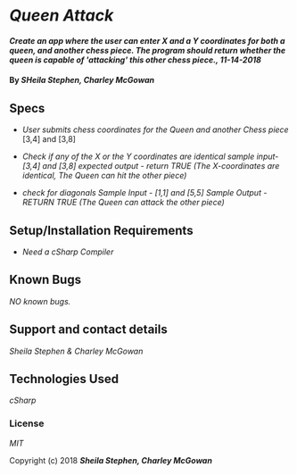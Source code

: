 # _Queen Attack_

#### _Create an app where the user can enter X and a Y coordinates for both a queen, and another chess piece. The program should return whether the queen is capable of 'attacking' this other chess piece., 11-14-2018_

#### By _**SHeila Stephen, Charley McGowan**_

## Specs

* _User submits chess coordinates for the Queen and another Chess piece_
                [3,4] and [3,8]

* _Check if any of the X or the Y coordinates are identical
    sample input- [3,4] and [3,8]
    expected output  - return TRUE (The X-coordinates are identical, The Queen can hit the other piece)_

* _check for diagonals
    Sample Input - [1,1] and [5,5]
    Sample Output - RETURN TRUE (The Queen can attack the other piece)_

## Setup/Installation Requirements

* _Need a cSharp Compiler_

## Known Bugs

_NO known bugs._

## Support and contact details

_Sheila Stephen & Charley McGowan_

## Technologies Used

_cSharp_

### License

*MIT*

Copyright (c) 2018 **_Sheila Stephen, Charley McGowan_**
